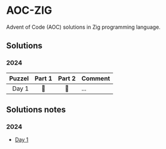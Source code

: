 # AOC-ZIG

Advent of Code (AOC) solutions in Zig programming language.

## Solutions

### 2024

| **Puzzel** | **Part 1** | **Part 2** | **Comment** |
| --: | :--: | :--: | :-- |
| Day 1 | 🎅 | 🎅 | ... |

## Solutions notes

### 2024

* [Day 1](./notes/2024/day01.md)
